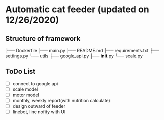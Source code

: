 # Automatic cat feeder (updated on 12/26/2020)

## Structure of framework

├── Dockerfile
├── main.py
├── README.md
├── requirements.txt
├── settings.py
└── utils
    ├── google_api.py
    ├── __init__.py
    └── scale.py

## ToDo List
- [ ] connect to google api
- [ ] scale model
- [ ] motor model
- [ ] monthly, weekly report(with nutrition calculate)
- [ ] design outward of feeder
- [ ] linebot, line nofity with UI 
